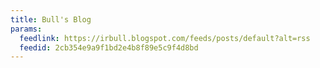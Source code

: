 ```yaml
---
title: Bull's Blog
params:
  feedlink: https://irbull.blogspot.com/feeds/posts/default?alt=rss
  feedid: 2cb354e9a9f1bd2e4b8f89e5c9f4d8bd
---
```

